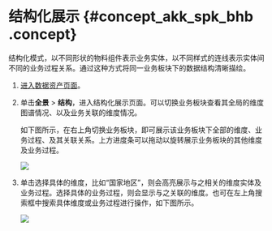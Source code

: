 # 结构化展示 {#concept_akk_spk_bhb .concept}

结构化模式，以不同形状的物料组件表示业务实体，以不同样式的连线表示实体间不同的业务过程关系。通过这种方式将同一业务板块下的数据结构清晰描绘。

1.  [进入数据资产页面](cn.zh-CN/用户指南/数据资产/数据资产概览.md#section_h3b_2wk_bhb)。
2.  单击**全景** \> **结构**，进入结构化展示页面。可以切换业务板块查看其全局的维度图谱情况、以及业务关联的维度情况。

    如下图所示，在右上角切换业务板块，即可展示该业务板块下全部的维度、业务过程、及其关联关系。上方进度条可以拖动以旋转展示业务板块的其他维度及业务过程。

    ![](http://static-aliyun-doc.oss-cn-hangzhou.aliyuncs.com/assets/img/136674/155599253340667_zh-CN.png)

3.  单击选择具体的维度，比如“国家地区”，则会高亮展示与之相关的维度实体及业务过程。选择具体的业务过程，则会显示与之关联的维度。也可在左上角搜索框中搜索具体维度或业务过程进行操作，如下图所示。

    ![](http://static-aliyun-doc.oss-cn-hangzhou.aliyuncs.com/assets/img/136674/155599253340668_zh-CN.png)


